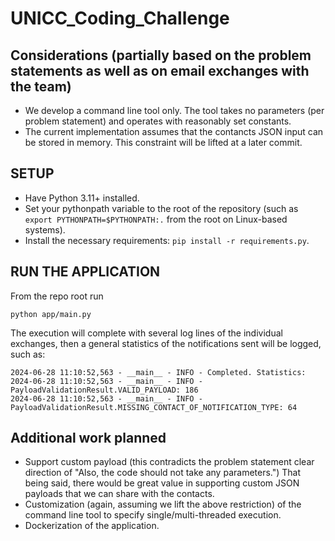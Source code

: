 # UNICC_Coding_Challenge

## Considerations (partially based on the problem statements as well as on email exchanges with the team)
- We develop a command line tool only. The tool takes no parameters (per problem statement) and operates with reasonably set constants.
- The current implementation assumes that the contancts JSON input can be stored in memory. This constraint will be lifted at a later commit. 

## SETUP
- Have Python 3.11+ installed.
- Set your pythonpath variable to the root of the repository (such as ```export PYTHONPATH=$PYTHONPATH:.``` from the root on Linux-based systems).
- Install the necessary requirements: ```pip install -r requirements.py```.

## RUN THE APPLICATION
From the repo root run 
```
python app/main.py
```
The execution will complete with several log lines of the individual exchanges, then a general statistics of the notifications sent will be logged, such as:
```
2024-06-28 11:10:52,563 - __main__ - INFO - Completed. Statistics:
2024-06-28 11:10:52,563 - __main__ - INFO - PayloadValidationResult.VALID_PAYLOAD: 186
2024-06-28 11:10:52,563 - __main__ - INFO - PayloadValidationResult.MISSING_CONTACT_OF_NOTIFICATION_TYPE: 64
```

## Additional work planned
- Support custom payload (this contradicts the problem statement clear direction of "Also, the code should not take any parameters.")
That being said, there would be great value in supporting custom JSON payloads that we can share with the contacts.
- Customization (again, assuming we lift the above restriction) of the command line tool to specify single/multi-threaded execution.
- Dockerization of the application.